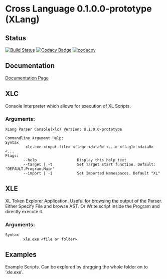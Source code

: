 # Cross Language 0.1.0.0-prototype (XLang)

## Status
[![Build Status](https://travis-ci.com/ByteChkR/XLang.svg?branch=main)](https://travis-ci.com/ByteChkR/XLang)
[![Codacy Badge](https://app.codacy.com/project/badge/Grade/686539719ae04408a281110610176d39)](https://www.codacy.com/gh/ByteChkR/XLang/dashboard?utm_source=github.com&amp;utm_medium=referral&amp;utm_content=ByteChkR/XLang&amp;utm_campaign=Badge_Grade)
[![codecov](https://codecov.io/gh/ByteChkR/XLang/branch/main/graph/badge.svg?token=IRXADCIHYW)](undefined)


## Documentation
[Documentation Page](https://bytechkr.github.io/XLang/index.html)

## XLC
Console Interpreter which allows for execution of XL Scripts.

### Arguments:
```
XLang Parser Console(xlc) Version: 0.1.0.0-prototype

Commandline Argument Help:
Syntax
         xlc.exe <input-file> <flag> <data0> <...> <flag1> <data0> <...
Flags:
        --help                  Display this help text
        --target | -t           Set Target start function. Default: "DEFAULT.Program.Main"
        --import | -i           Set Imported Namespaces. Default "XL"
```

## XLE
XL Token Explorer Application. Useful for browsing the output of the Parser.
Either Specify File and browse AST.
Or Write script inside the Program and directly execute it.

### Arguments:
```
Syntax
		xle.exe <file or folder>
```

## Examples
Example Scripts.
Can be explored by dragging the whole folder on to 'xle.exe'.

